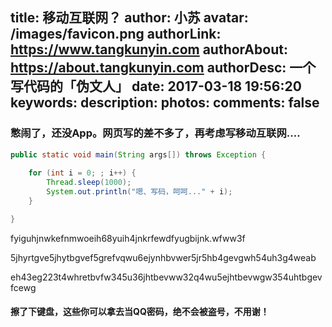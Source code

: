 title: 移动互联网？
author: 小苏
avatar: /images/favicon.png
authorLink: https://www.tangkunyin.com
authorAbout: https://about.tangkunyin.com
authorDesc: 一个写代码的「伪文人」
date: 2017-03-18 19:56:20
keywords:
description:
photos:
comments: false
---

### 憋闹了，还没App。网页写的差不多了，再考虑写移动互联网....

```java
public static void main(String args[]) throws Exception {
        
    for (int i = 0; ; i++) {
        Thread.sleep(1000);
        System.out.println("嗯、写码，呵呵..." + i);
    }

}

```

fyiguhjnwkefnmwoeih68yuih4jnkrfewdfyugbijnk.wfww3f

5jhyrtgve5jhytbgvef5grefvqwu6ejynhbvwer5jr5hb4gevgwh54uh3g4weab

eh43eg223t4whretbvfw345u36jhtbevww32q4wu5ejhtbevwgw354uhtbgevfcewg

#### 擦了下键盘，这些你可以拿去当QQ密码，绝不会被盗号，不用谢！


